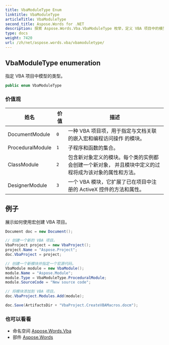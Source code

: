 ```yaml
---
title: VbaModuleType Enum
linktitle: VbaModuleType
articleTitle: VbaModuleType
second_title: Aspose.Words for .NET
description: 探索 Aspose.Words.Vba.VbaModuleType 枚举，定义 VBA 项目中的模型类型，以增强自动化和简化文档管理。
type: docs
weight: 7420
url: /zh/net/aspose.words.vba/vbamoduletype/
---
```

## VbaModuleType enumeration

指定 VBA 项目中模型的类型。

```csharp
public enum VbaModuleType
```

### 价值观

| 姓名 | 价值 | 描述 |
| --- | --- | --- |
| DocumentModule | `0` | 一种 VBA 项目项，用于指定与文档关联的嵌入宏和编程访问操作 的模块。 |
| ProceduralModule | `1` | 子程序和函数的集合。 |
| ClassModule | `2` | 包含新对象定义的模块。每个类的实例都会创建一个新对象， 并且模块中定义的过程将成为该对象的属性和方法。 |
| DesignerModule | `3` | 一个 VBA 模块，它扩展了已在项目中注册的 ActiveX 控件的方法和属性。 |

## 例子

展示如何使用宏创建 VBA 项目。

```csharp
Document doc = new Document();

// 创建一个新的 VBA 项目。
VbaProject project = new VbaProject();
project.Name = "Aspose.Project";
doc.VbaProject = project;

// 创建一个新模块并指定一个宏源代码。
VbaModule module = new VbaModule();
module.Name = "Aspose.Module";
module.Type = VbaModuleType.ProceduralModule;
module.SourceCode = "New source code";

// 将模块添加到 VBA 项目。
doc.VbaProject.Modules.Add(module);

doc.Save(ArtifactsDir + "VbaProject.CreateVBAMacros.docm");
```

### 也可以看看

* 命名空间 [Aspose.Words.Vba](../../aspose.words.vba/)
* 部件 [Aspose.Words](../../)
